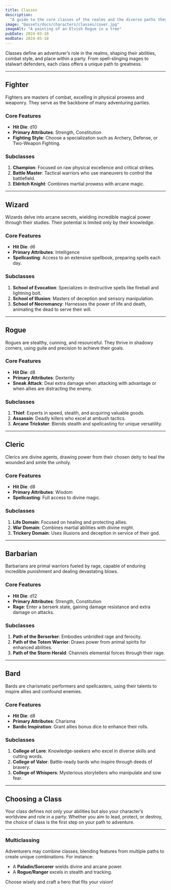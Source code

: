 ```yaml
---
title: Classes
description:
  "A guide to the core classes of the realms and the diverse paths they offer for character growth."
image: "@assets/docs/characters/classes/cover.jpg"
imageAlt: "A painting of an Elvish Rogue in a tree"
pubDate: 2024-03-10
modDate: 2024-05-18
---
```


Classes define an adventurer’s role in the realms, shaping their abilities, combat style, and place
within a party. From spell-slinging mages to stalwart defenders, each class offers a unique path to
greatness.

---

## Fighter

Fighters are masters of combat, excelling in physical prowess and weaponry. They serve as the
backbone of many adventuring parties.

### Core Features

- **Hit Die**: d10
- **Primary Attributes**: Strength, Constitution
- **Fighting Style**: Choose a specialization such as Archery, Defense, or Two-Weapon Fighting.

### Subclasses

1. **Champion**: Focused on raw physical excellence and critical strikes.
2. **Battle Master**: Tactical warriors who use maneuvers to control the battlefield.
3. **Eldritch Knight**: Combines martial prowess with arcane magic.

---

## Wizard

Wizards delve into arcane secrets, wielding incredible magical power through their studies. Their
potential is limited only by their knowledge.

### Core Features

- **Hit Die**: d6
- **Primary Attributes**: Intelligence
- **Spellcasting**: Access to an extensive spellbook, preparing spells each day.

### Subclasses

1. **School of Evocation**: Specializes in destructive spells like fireball and lightning bolt.
2. **School of Illusion**: Masters of deception and sensory manipulation.
3. **School of Necromancy**: Harnesses the power of life and death, animating the dead to serve
   their will.

---

## Rogue

Rogues are stealthy, cunning, and resourceful. They thrive in shadowy corners, using guile and
precision to achieve their goals.

### Core Features

- **Hit Die**: d8
- **Primary Attributes**: Dexterity
- **Sneak Attack**: Deal extra damage when attacking with advantage or when allies are distracting
  the enemy.

### Subclasses

1. **Thief**: Experts in speed, stealth, and acquiring valuable goods.
2. **Assassin**: Deadly killers who excel at ambush tactics.
3. **Arcane Trickster**: Blends stealth and spellcasting for unique versatility.

---

## Cleric

Clerics are divine agents, drawing power from their chosen deity to heal the wounded and smite the
unholy.

### Core Features

- **Hit Die**: d8
- **Primary Attributes**: Wisdom
- **Spellcasting**: Full access to divine magic.

### Subclasses

1. **Life Domain**: Focused on healing and protecting allies.
2. **War Domain**: Combines martial abilities with divine might.
3. **Trickery Domain**: Uses illusions and deception in service of their god.

---

## Barbarian

Barbarians are primal warriors fueled by rage, capable of enduring incredible punishment and dealing
devastating blows.

### Core Features

- **Hit Die**: d12
- **Primary Attributes**: Strength, Constitution
- **Rage**: Enter a berserk state, gaining damage resistance and extra damage on attacks.

### Subclasses

1. **Path of the Berserker**: Embodies unbridled rage and ferocity.
2. **Path of the Totem Warrior**: Draws power from animal spirits for enhanced abilities.
3. **Path of the Storm Herald**: Channels elemental forces through their rage.

---

## Bard

Bards are charismatic performers and spellcasters, using their talents to inspire allies and
confound enemies.

### Core Features

- **Hit Die**: d8
- **Primary Attributes**: Charisma
- **Bardic Inspiration**: Grant allies bonus dice to enhance their rolls.

### Subclasses

1. **College of Lore**: Knowledge-seekers who excel in diverse skills and cutting words.
2. **College of Valor**: Battle-ready bards who inspire through deeds of bravery.
3. **College of Whispers**: Mysterious storytellers who manipulate and sow fear.

---

## Choosing a Class

Your class defines not only your abilities but also your character’s worldview and role in a party.
Whether you aim to lead, protect, or destroy, the choice of class is the first step on your path to
adventure.

---

### Multiclassing

Adventurers may combine classes, blending features from multiple paths to create unique
combinations. For instance:

- A **Paladin/Sorcerer** wields divine and arcane power.
- A **Rogue/Ranger** excels in stealth and tracking.

Choose wisely and craft a hero that fits your vision!
